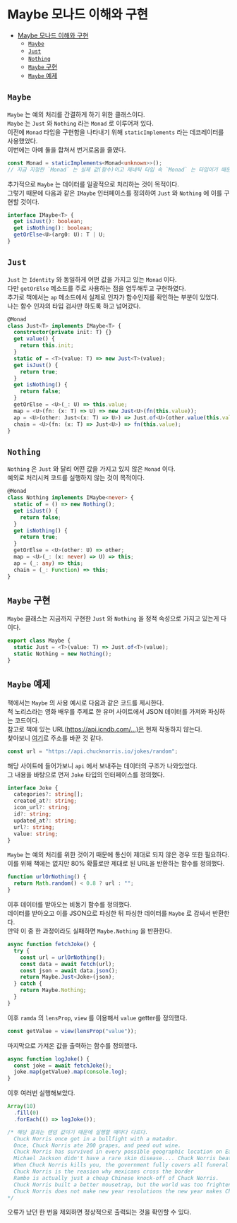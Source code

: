 # Maybe 모나드 이해와 구현

- [Maybe 모나드 이해와 구현](#maybe-모나드-이해와-구현)
  - [`Maybe`](#maybe)
  - [`Just`](#just)
  - [`Nothing`](#nothing)
  - [`Maybe` 구현](#maybe-구현)
  - [`Maybe` 예제](#maybe-예제)

## `Maybe`

`Maybe` 는 예외 처리를 간결하게 하기 위한 클래스이다.  
`Maybe` 는 `Just` 와 `Nothing` 라는 `Monad` 로 이루어져 있다.  
이전에 `Monad` 타입을 구현함을 나타내기 위해 `staticImplements` 라는 데코레이터를 사용했었다.  
이번에는 아예 둘을 합쳐서 번거로움을 줄였다.

```ts
const Monad = staticImplements<Monad<unknown>>();
// 지금 지정한 `Monad` 는 실제 값(함수)이고 제네틱 타입 속 `Monad` 는 타입이기 때문에 문제 없이 동작한다.
```

추가적으로 `Maybe` 는 데이터를 일괄적으로 처리하는 것이 목적이다.  
그렇기 때문에 다음과 같은 `IMaybe` 인터페이스를 정의하여 `Just` 와 `Nothing` 에 이를 구현할 것이다.

```ts
interface IMaybe<T> {
  get isJust(): boolean;
  get isNothing(): boolean;
  getOrElse<U>(arg0: U): T | U;
}
```

## `Just`

`Just` 는 `Identity` 와 동일하게 어떤 값을 가지고 있는 `Monad` 이다.  
다만 `getOrElse` 메소드를 주로 사용하는 점을 염두해두고 구현하였다.  
추가로 책에서는 `ap` 메소드에서 실제로 인자가 함수인지를 확인하는 부분이 있었다.  
나는 함수 인자의 타입 검사만 하도록 하고 넘어갔다.

```ts
@Monad
class Just<T> implements IMaybe<T> {
  constructor(private init: T) {}
  get value() {
    return this.init;
  }
  static of = <T>(value: T) => new Just<T>(value);
  get isJust() {
    return true;
  }
  get isNothing() {
    return false;
  }
  getOrElse = <U>(_: U) => this.value;
  map = <U>(fn: (x: T) => U) => new Just<U>(fn(this.value));
  ap = <U>(other: Just<(x: T) => U>) => Just.of<U>(other.value(this.value));
  chain = <U>(fn: (x: T) => Just<U>) => fn(this.value);
}
```

## `Nothing`

`Nothing` 은 `Just` 와 달리 어떤 값을 가지고 있지 않은 `Monad` 이다.  
예외로 처리시켜 코드를 실행하지 않는 것이 목적이다.

```ts
@Monad
class Nothing implements IMaybe<never> {
  static of = () => new Nothing();
  get isJust() {
    return false;
  }
  get isNothing() {
    return true;
  }
  getOrElse = <U>(other: U) => other;
  map = <U>(_: (x: never) => U) => this;
  ap = (_: any) => this;
  chain = (_: Function) => this;
}
```

## `Maybe` 구현

`Maybe` 클래스는 지금까지 구현한 `Just` 와 `Nothing` 을 정적 속성으로 가지고 있는게 다이다.

```ts
export class Maybe {
  static Just = <T>(value: T) => Just.of<T>(value);
  static Nothing = new Nothing();
}
```

## `Maybe` 예제

책에서는 `Maybe` 의 사용 예시로 다음과 같은 코드를 제시한다.  
척 노리스라는 영화 배우를 주제로 한 유머 사이트에서 JSON 데이터를 가져와 파싱하는 코드이다.  
참고로 책에 있는 URL(https://api.icndb.com/...)은 현재 작동하지 않는다.  
찾아보니 [여기](https://api.chucknorris.io/jokes/random)로 주소를 바꾼 것 같다.

```ts
const url = "https://api.chucknorris.io/jokes/random";
```

해당 사이트에 들어가보니 `api` 에서 보내주는 데이터의 구조가 나와있었다.  
그 내용을 바탕으로 먼저 `Joke` 타입의 인터페이스를 정의했다.

```ts
interface Joke {
  categories?: string[];
  created_at?: string;
  icon_url?: string;
  id?: string;
  updated_at?: string;
  url?: string;
  value: string;
}
```

`Maybe` 는 예외 처리를 위한 것이기 때문에 통신이 제대로 되지 않은 경우 또한 필요하다.  
이를 위해 책에는 없지만 80% 확률로만 제대로 된 URL을 반환하는 함수를 정의했다.

```ts
function urlOrNothing() {
  return Math.random() < 0.8 ? url : "";
}
```

이후 데이터를 받아오는 비동기 함수를 정의했다.  
데이터를 받아오고 이를 JSON으로 파싱한 뒤 파싱한 데이터를 `Maybe` 로 감싸서 반환한다.  
만약 이 중 한 과정이라도 실패하면 `Maybe.Nothing` 을 반환한다.

```ts
async function fetchJoke() {
  try {
    const url = urlOrNothing();
    const data = await fetch(url);
    const json = await data.json();
    return Maybe.Just<Joke>(json);
  } catch {
    return Maybe.Nothing;
  }
}
```

이후 `ramda` 의 `lensProp`, `view` 를 이용해서 `value` getter를 정의했다.

```ts
const getValue = view(lensProp("value"));
```

마지막으로 가져온 값을 출력하는 함수를 정의했다.

```ts
async function logJoke() {
  const joke = await fetchJoke();
  joke.map(getValue).map(console.log);
}
```

이후 여러번 실행해보았다.

```ts
Array(10)
  .fill(0)
  .forEach(() => logJoke());

/* 해당 결과는 랜덤 값이기 때문에 실행할 때마다 다르다.
  Chuck Norris once got in a bullfight with a matador.
  Once, Chuck Norris ate 200 grapes, and peed out wine.
  Chuck Norris has survived in every possible geographic location on Earth, as well as 7 on the moon and 2 on Mars.
  Michael Jackson didn't have a rare skin disease.... Chuck Norris beat the black outa him.. ..at Michael's request. The injuries were so severe it required several years of intense surgery.
  When Chuck Norris kills you, the government fully covers all funeral expenses, as ordered by the UN. It is the only truly good thing they have ever done.
  Chuck Norris is the reasion why mexicans cross the border
  Rambo is actually just a cheap Chinese knock-off of Chuck Norris.
  Chuck Norris built a better mousetrap, but the world was too frightened to beat a path to his door.
  Chuck Norris does not make new year resolutions the new year makes Chuck Norris resolutions.
*/
```

오류가 났던 한 번을 제외하면 정상적으로 출력되는 것을 확인할 수 있다.
